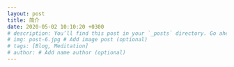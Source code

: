 ```yaml
---
layout: post
title: 简介
date: 2020-05-02 10:10:20 +0300
# description: You’ll find this post in your `_posts` directory. Go ahead and edit it and re-build the site to see your changes. # Add post description (optional)
# img: post-6.jpg # Add image post (optional)
# tags: [Blog, Meditation]
# author: # Add name author (optional)
---
```



[jekyll-docs]: https://jekyllrb.com/docs/home
[jekyll-gh]:   https://github.com/jekyll/jekyll
[jekyll-talk]: https://talk.jekyllrb.com/
